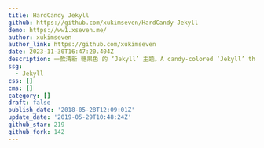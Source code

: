 ```yaml
---
title: HardCandy Jekyll
github: https://github.com/xukimseven/HardCandy-Jekyll
demo: https://ww1.xseven.me/
author: xukimseven
author_link: https://github.com/xukimseven
date: 2023-11-30T16:47:20.404Z
description: 一款清新 糖果色 的 ‘Jekyll’ 主题。A candy-colored ‘Jekyll’ theme.
ssg:
  - Jekyll
css: []
cms: []
category: []
draft: false
publish_date: '2018-05-28T12:09:01Z'
update_date: '2019-05-29T10:48:24Z'
github_star: 219
github_fork: 142
---
```

